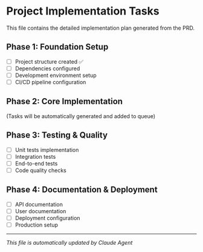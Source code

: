 # Project Implementation Tasks

This file contains the detailed implementation plan generated from the PRD.

## Phase 1: Foundation Setup
- [ ] Project structure created ✅
- [ ] Dependencies configured
- [ ] Development environment setup
- [ ] CI/CD pipeline configuration

## Phase 2: Core Implementation
(Tasks will be automatically generated and added to queue)

## Phase 3: Testing & Quality
- [ ] Unit tests implementation
- [ ] Integration tests
- [ ] End-to-end tests
- [ ] Code quality checks

## Phase 4: Documentation & Deployment
- [ ] API documentation
- [ ] User documentation
- [ ] Deployment configuration
- [ ] Production setup

---
*This file is automatically updated by Claude Agent*
